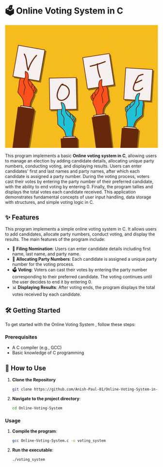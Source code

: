 # 🗳️ Online Voting System in C

![](https://github.com/Anish-Paul-01/Online-Voting-System-in-C/blob/main/Vote.gif)

This program implements a basic **Online voting system in C**, allowing users to manage an election by adding candidate details, allocating unique party numbers, conducting voting, and displaying results. Users can enter candidates' first and last names and party names, after which each candidate is assigned a party number. During the voting process, voters cast their votes by entering the party number of their preferred candidate, with the ability to end voting by entering 0. Finally, the program tallies and displays the total votes each candidate received. This application demonstrates fundamental concepts of user input handling, data storage with structures, and simple voting logic in C.

## ✨ Features

This program implements a simple online voting system in C. It allows users to add candidates, allocate party numbers, conduct voting, and display the results. The main features of the program include:
- 📝 **Filing Nomination**: Users can enter candidate details including first name, last name, and party name.
- 🔢 **Allocating Party Numbers**: Each candidate is assigned a unique party number for the voting process.
- 🗳️ **Voting**: Voters can cast their votes by entering the party number corresponding to their preferred candidate. The voting continues until the user decides to end it by entering 0.
- 📊 **Displaying Results**: After voting ends, the program displays the total votes received by each candidate.

## 🛠️ Getting Started

To get started with the Online Voting System , follow these steps:

### Prerequisites

- A C compiler (e.g., GCC)
- Basic knowledge of C programming


## 🚀 How to Use

1. **Clone the Repository**
   ```bash
   git clone https://github.com/Anish-Paul-01/Online-Voting-System-in-C.git
2. **Navigate to the project directory**:
   ```bash
   cd Online-Voting-System
   
### Usage

1. **Compile the program**:
    ```bash
    gcc Online-Voting-System.c -o voting_system
2. **Run the executable**:
    ```bash
    ./voting_system
